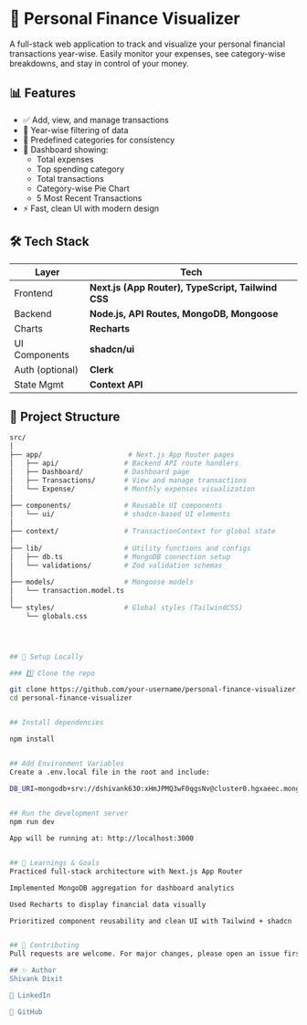 # 💸 Personal Finance Visualizer

A full-stack web application to track and visualize your personal financial transactions year-wise. Easily monitor your expenses, see category-wise breakdowns, and stay in control of your money.

## 📊 Features

- ✅ Add, view, and manage transactions
- 📅 Year-wise filtering of data
- 📌 Predefined categories for consistency
- 🧠 Dashboard showing:
  - Total expenses
  - Top spending category
  - Total transactions
  - Category-wise Pie Chart
  - 5 Most Recent Transactions
- ⚡ Fast, clean UI with modern design


## 🛠️ Tech Stack

| Layer           | Tech                                                 |
|-----------------|------------------------------------------------------|
| Frontend        | **Next.js (App Router), TypeScript, Tailwind CSS**   |
| Backend         | **Node.js, API Routes, MongoDB, Mongoose**           |
| Charts          | **Recharts**                                         |
| UI Components   | **shadcn/ui**                                        |
| Auth (optional) | **Clerk**                                            |
| State Mgmt      | **Context API**                                      |


## 📁 Project Structure

```bash
src/
│
├── app/                     # Next.js App Router pages
│   ├── api/                # Backend API route handlers
│   ├── Dashboard/          # Dashboard page
│   ├── Transactions/       # View and manage transactions
│   └── Expense/            # Monthly expenses visualization
│
├── components/             # Reusable UI components
│   └── ui/                 # shadcn-based UI elements
│
├── context/                # TransactionContext for global state
│
├── lib/                    # Utility functions and configs
│   ├── db.ts               # MongoDB connection setup
│   └── validations/        # Zod validation schemas
│
├── models/                 # Mongoose models
│   └── transaction.model.ts
│
└── styles/                 # Global styles (TailwindCSS)
    └── globals.css




## 🧪 Setup Locally

### 1️⃣ Clone the repo

git clone https://github.com/your-username/personal-finance-visualizer.git
cd personal-finance-visualizer


## Install dependencies 

npm install


## Add Environment Variables
Create a .env.local file in the root and include:

DB_URI=mongodb+srv://dshivank630:xHmJPMQ3wF0qgsNv@cluster0.hgxaeec.mongodb.net/?retryWrites=true&w=majority&appName=Cluster0
 

## Run the development server 
npm run dev

App will be running at: http://localhost:3000


## 🧠 Learnings & Goals
Practiced full-stack architecture with Next.js App Router

Implemented MongoDB aggregation for dashboard analytics

Used Recharts to display financial data visually

Prioritized component reusability and clean UI with Tailwind + shadcn


## 🤝 Contributing
Pull requests are welcome. For major changes, please open an issue first to discuss what you'd like to change.

## ✨ Author
Shivank Dixit

💼 LinkedIn

🚀 GitHub

